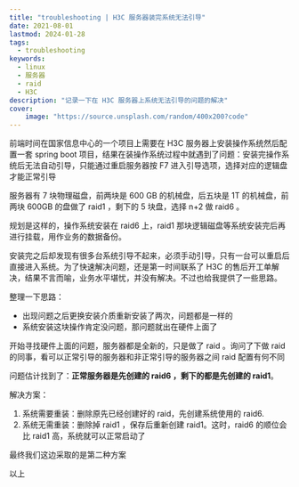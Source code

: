 ```yaml
---
title: "troubleshooting | H3C 服务器装完系统无法引导" 
date: 2021-08-01
lastmod: 2024-01-28
tags:
  - troubleshooting
keywords:
  - linux
  - 服务器
  - raid
  - H3C
description: "记录一下在 H3C 服务器上系统无法引导的问题的解决" 
cover:
    image: "https://source.unsplash.com/random/400x200?code" 
---
```


前端时间在国家信息中心的一个项目上需要在 H3C 服务器上安装操作系统然后配置一套 spring boot 项目，结果在装操作系统过程中就遇到了问题：安装完操作系统后无法自动引导，只能通过重启服务器按 F7 进入引导选项，选择对应的逻辑盘才能正常引导

服务器有 7 块物理磁盘，前两块是 600 GB 的机械盘，后五块是 1T 的机械盘，前两块 600GB 的盘做了 raid1 ，剩下的 5 块盘，选择 n+2 做 raid6 。

规划是这样的，操作系统安装在 raid6 上，raid1 那块逻辑磁盘等系统安装完后再进行挂载，用作业务的数据备份。

安装完之后却发现有很多台系统引导不起来，必须手动引导，只有一台可以重启后直接进入系统。为了快速解决问题，还是第一时间联系了 H3C 的售后开工单解决，结果不言而喻，业务水平堪忧，并没有解决。不过也给我提供了一些思路。

整理一下思路：

- 出现问题之后更换安装介质重新安装了两次，问题都是一样的
- 系统安装这块操作肯定没问题，那问题就出在硬件上面了

开始寻找硬件上面的问题，服务器都是全新的，只是做了 raid 。询问了下做 raid 的同事，看可以正常引导的服务器和非正常引导的服务器之间 raid 配置有何不同

问题估计找到了：**正常服务器是先创建的 raid6 ，剩下的都是先创建的 raid1**。

解决方案：

1. 系统需要重装：删除原先已经创建好的 raid，先创建系统使用的 raid6.
2. 系统无需重装：删除掉 raid1 ，保存后重新创建 raid1。这时，raid6 的顺位会比 raid1 高，系统就可以正常启动了

最终我们这边采取的是第二种方案

以上
